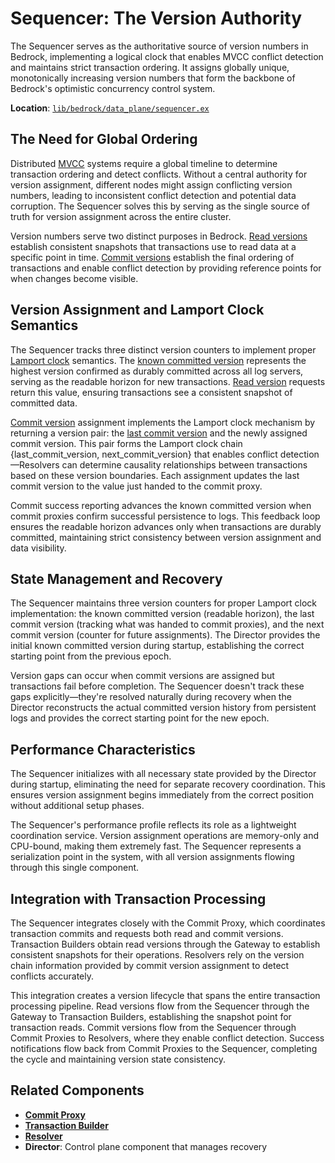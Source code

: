 # Sequencer: The Version Authority

The Sequencer serves as the authoritative source of version numbers in Bedrock, implementing a logical clock that enables MVCC conflict detection and maintains strict transaction ordering. It assigns globally unique, monotonically increasing version numbers that form the backbone of Bedrock's optimistic concurrency control system.

**Location**: [`lib/bedrock/data_plane/sequencer.ex`](../../lib/bedrock/data_plane/sequencer.ex)

## The Need for Global Ordering

Distributed [MVCC](../glossary.md#multi-version-concurrency-control-mvcc) systems require a global timeline to determine transaction ordering and detect conflicts. Without a central authority for version assignment, different nodes might assign conflicting version numbers, leading to inconsistent conflict detection and potential data corruption. The Sequencer solves this by serving as the single source of truth for version assignment across the entire cluster.

Version numbers serve two distinct purposes in Bedrock. [Read versions](../glossary.md#read-version) establish consistent snapshots that transactions use to read data at a specific point in time. [Commit versions](../glossary.md#commit-version) establish the final ordering of transactions and enable conflict detection by providing reference points for when changes become visible.

## Version Assignment and Lamport Clock Semantics

The Sequencer tracks three distinct version counters to implement proper [Lamport clock](../glossary.md#lamport-clock) semantics. The [known committed version](../glossary.md#known-committed-version) represents the highest version confirmed as durably committed across all log servers, serving as the readable horizon for new transactions. [Read version](../glossary.md#read-version) requests return this value, ensuring transactions see a consistent snapshot of committed data.

[Commit version](../glossary.md#commit-version) assignment implements the Lamport clock mechanism by returning a version pair: the [last commit version](../glossary.md#last-commit-version) and the newly assigned commit version. This pair forms the Lamport clock chain {last_commit_version, next_commit_version} that enables conflict detection—Resolvers can determine causality relationships between transactions based on these version boundaries. Each assignment updates the last commit version to the value just handed to the commit proxy.

Commit success reporting advances the known committed version when commit proxies confirm successful persistence to logs. This feedback loop ensures the readable horizon advances only when transactions are durably committed, maintaining strict consistency between version assignment and data visibility.

## State Management and Recovery

The Sequencer maintains three version counters for proper Lamport clock implementation: the known committed version (readable horizon), the last commit version (tracking what was handed to commit proxies), and the next commit version (counter for future assignments). The Director provides the initial known committed version during startup, establishing the correct starting point from the previous epoch.

Version gaps can occur when commit versions are assigned but transactions fail before completion. The Sequencer doesn't track these gaps explicitly—they're resolved naturally during recovery when the Director reconstructs the actual committed version history from persistent logs and provides the correct starting point for the new epoch.

## Performance Characteristics

The Sequencer initializes with all necessary state provided by the Director during startup, eliminating the need for separate recovery coordination. This ensures version assignment begins immediately from the correct position without additional setup phases.

The Sequencer's performance profile reflects its role as a lightweight coordination service. Version assignment operations are memory-only and CPU-bound, making them extremely fast. The Sequencer represents a serialization point in the system, with all version assignments flowing through this single component.

## Integration with Transaction Processing

The Sequencer integrates closely with the Commit Proxy, which coordinates transaction commits and requests both read and commit versions. Transaction Builders obtain read versions through the Gateway to establish consistent snapshots for their operations. Resolvers rely on the version chain information provided by commit version assignment to detect conflicts accurately.

This integration creates a version lifecycle that spans the entire transaction processing pipeline. Read versions flow from the Sequencer through the Gateway to Transaction Builders, establishing the snapshot point for transaction reads. Commit versions flow from the Sequencer through Commit Proxies to Resolvers, where they enable conflict detection. Success notifications flow back from Commit Proxies to the Sequencer, completing the cycle and maintaining version state consistency.

## Related Components

- **[Commit Proxy](commit-proxy.md)**
- **[Transaction Builder](transaction-builder.md)**
- **[Resolver](resolver.md)**
- **Director**: Control plane component that manages recovery